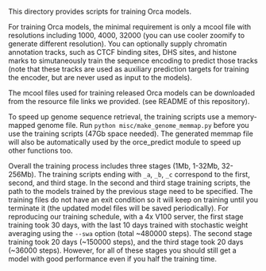This directory provides scripts for training Orca models. 

For training Orca models, the minimal requirement is only a mcool file with resolutions including 1000, 4000, 32000 (you can use cooler zoomify to generate different resolution). You can optionally supply chromatin annotation tracks, such as CTCF binding sites, DHS sites, and histone marks to simutaneously train the sequence encoding to predict those tracks (note that these tracks are used as auxiliary prediction targets for training the encoder, but are never used as input to the models).

The mcool files used for training released Orca models can be downloaded from the resource file links we provided. (see README of this repository).

To speed up genome sequence retrieval, the training scripts use a memory-mapped genome file. Run `python misc/make_genome_memmap.py` before you use the training scripts (47Gb space needed). The generated memmap file will also be automatically used by the orce_predict module to speed up other functions too.

Overall the training process includes three stages (1Mb, 1-32Mb, 32-256Mb). The training scripts ending with `_a`, `_b`, `_c` correspond to the first, second, and third stage. In the second and third stage training scripts, the path to the models trained by the previous stage need to be specified.  The training files do not have an exit condition so it will keep on training until you terminate it (the updated model files will be saved periodically). For reproducing our training schedule, with a 4x V100 server, the first stage training took 30 days, with the last 10 days trained with stochastic weight averaging using the `--swa` option (total ~480000 steps). The second stage training took 20 days (~150000 steps), and the third stage took 20 days (~36000 steps). However, for all of these stages you should still get a model with good performance even if you half the training time.
